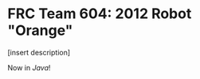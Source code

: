 FRC Team 604: 2012 Robot "Orange"
=================================

[insert description]

Now in *Java*!

